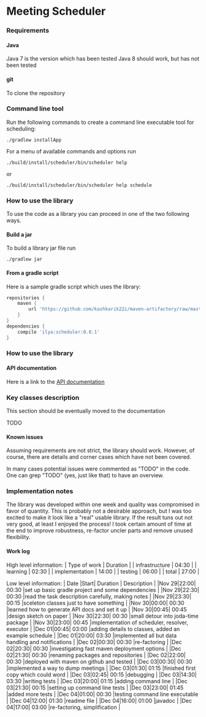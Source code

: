 # Meeting Scheduler

### Requirements

#### Java
Java 7 is the version which has been tested
Java 8 should work, but has not been tested

#### git
To clone the repository

### Command line tool

Run the following commands to create a command
line executable tool for scheduling: 

```
./gradlew installApp
```

For a menu of available commands and options run

```
./build/install/scheduler/bin/scheduler help
```

or 

```
./build/install/scheduler/bin/scheduler help schedule
```

### How to use the library

To use the code as a library you can proceed
in one of the two following ways.

#### Build a jar
To build a library jar file run

```
./gradlew jar
```

#### From a gradle script
Here is a sample gradle script which uses the library:

```gradle
repositories {
    maven {
        url 'https://github.com/kashkarik22i/maven-artifactory/raw/master/'
    }
}
dependencies {
    compile 'ilya:scheduler:0.0.1'
}
```

### How to use the library

#### API documentation
Here is a link to the [API documentation](https://kashkarik22i.github.io/scheduler/) 

### Key classes description
This section should be eventually moved to the documentation

TODO

#### Known issues
Assuming requirements are not strict, the library should work.
However, of course, there are details and corner cases which have not been
covered.
  
In many cases potential issues were commented as "TODO" in the code. 
One can grep "TODO" (yes, just like that) to have an overview.

### Implementation notes
The library was developed within one week and quality was compromised
in favor of quantity. This is probably not a desirable approach, but
I was too excited to make it look like a "real" usable library. If the result
tuns out not very good, at least I enjoyed the process! I took certain amount of
time at the end to improve robustness, re-factor uncler parts and
remove unused flexibility.

#### Work log
High level information:
| Type of work   | Duration |
| infrastructure |   04:30  |
|    learning    |   02:30  |
| implementation |   14:00  |
|    testing     |   06:00  |
|     total      |   27:00  |

Low level information:
| Date |Start| Duration |                  Description                        |
|Nov 29|22:00|   00:30  |set up basic gradle project and some dependencies    |
|Nov 29|22:30|   00:30  |read the task description carefully, making notes    |
|Nov 29|23:30|   00:15  |sceleton classes just to have something              |
|Nov 30|00:00|   00:30  |learned how to generate API docs and set it up       |
|Nov 30|00:45|   00:45  |design sketch on paper                               |
|Nov 30|22:30|   00:30  |small detour into joda-time package                  |
|Nov 30|23:00|   00:45  |implementation of scheduler, resolver, executor      |
|Dec 01|00:45|   03:00  |adding details to classes, added an example schedule |
|Dec 01|20:00|   03:30  |implemented all but data handling and notifications  |
|Dec 02|00:30|   00:30  |re-factoring                                         |
|Dec 02|20:30|   00:30  |investigating fast maven deployment options          |
|Dec 02|21:30|   00:30  |renaming packages and repositories                   |
|Dec 02|22:00|   00:30  |deployed with maven on github and tested             |
|Dec 03|00:30|   00:30  |implemented a way to dump meetings                   |
|Dec 03|01:30|   01:15  |finished first copy which could word                 |
|Dec 03|02:45|   00:15  |debugging                                            |
|Dec 03|14:30|   03:30  |writing tests                                        |
|Dec 03|20:00|   01:15  |adding command line                                  |
|Dec 03|21:30|   00:15  |setting up command line tests                        |
|Dec 03|23:00|   01:45  |added more tests                                     |
|Dec 04|01:00|   00:30  |testing command line executable                      |
|Dec 04|12:00|   01:30  |readme file                                          |
|Dec 04|16:00|   01:00  |javadoc                                              |
|Dec 04|17:00|   03:00  |re-factoring, simplification                         |

